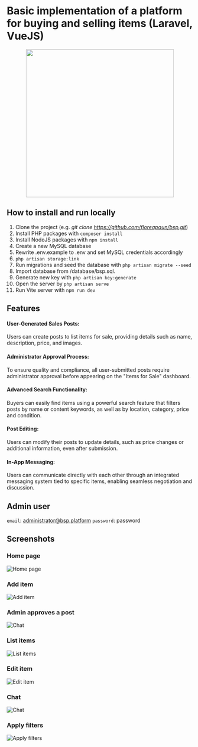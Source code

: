 # Basic implementation of a platform for buying and selling items (Laravel, VueJS)

<p align="center"><a href="https://laravel.com" target="_blank"><img src="https://i.ibb.co/vxJCVBM/sb89a5opxft3c3efzd4c.webp" width="400"></a></p>


## How to install and run locally

1. Clone the project (e.g. *git clone https://github.com/floreapaun/bsp.git*)
2. Install PHP packages with `composer install`
3. Install NodeJS packages with `npm install`   
4. Create a new MySQL database  
5. Rewrite .env.example to .env and set MySQL credentials accordingly
6. `php artisan storage:link`
7. Run migrations and seed the database with `php artisan migrate --seed`
8. Import database from /database/bsp.sql. 
9. Generate new key with `php artisan key:generate` 
10. Open the server by `php artisan serve`
11. Run Vite server with `npm run dev`

## Features
#### User-Generated Sales Posts:
Users can create posts to list items for sale, providing details such as name, description, price, and images.

#### Administrator Approval Process:
To ensure quality and compliance, all user-submitted posts require administrator approval before appearing on the "Items for Sale" dashboard.

#### Advanced Search Functionality:
Buyers can easily find items using a powerful search feature that filters posts by name or content keywords, as well as by location, category, price and condition.

#### Post Editing:
Users can modify their posts to update details, such as price changes or additional information, even after submission.

#### In-App Messaging:
Users can communicate directly with each other through an integrated messaging system tied to specific items, enabling seamless negotiation and discussion.

## Admin user
`email`: administrator@bsp.platform
`password`: password

## Screenshots
### Home page
![Home page](https://i.ibb.co/166Cdff/Screenshot-2024-12-09-at-15-53-10-Welcome-Laravel.png)

### Add item
![Add item](https://i.ibb.co/rFYkpdf/Screenshot-2025-01-10-at-18-25-11-Dashboard-Laravel.png)

### Admin approves a post
![Chat](https://i.postimg.cc/Jny8ms43/ssap.png)

### List items
![List items](https://i.ibb.co/XYwV3Q2/Screenshot-2025-01-10-at-18-26-15-Dashboard-Laravel.png)

### Edit item
![Edit item](https://i.ibb.co/VS8qJ60/Screenshot-2025-01-10-at-18-26-47-My-posts-Laravel.png)

### Chat
![Chat](https://i.ibb.co/v1vV2JN/Screenshot-2025-01-06-at-16-23-26-Messenger-Laravel.png)

### Apply filters
![Apply filters](https://i.ibb.co/twRqhT8/Screenshot-2025-01-10-at-18-33-51-Dashboard-Laravel.png)




